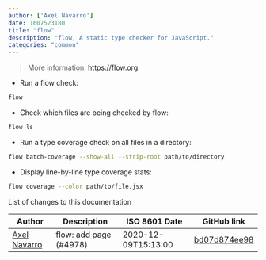 ```yaml
---
author: ['Axel Navarro']
date: 1607523180
title: "flow"
description: "flow, A static type checker for JavaScript."
categories: "common"
---
```

> More information: <https://flow.org>.

- Run a flow check:

```bash
flow
```

- Check which files are being checked by flow:

```bash
flow ls
```

- Run a type coverage check on all files in a directory:

```bash
flow batch-coverage --show-all --strip-root path/to/directory
```

- Display line-by-line type coverage stats:

```bash
flow coverage --color path/to/file.jsx
```
List of changes to this documentation


Author | Description | ISO 8601 Date | GitHub link
------|-----|-----|-----
[Axel Navarro](mailto:navarroaxel@gmail.com) | flow: add page (#4978) | 2020-12-09T15:13:00 | [bd07d874ee98](https://github.com/tldr-pages/tldr/commit/bd07d874ee98fe4d29cef13583d6e3e3a82ac2f8)

